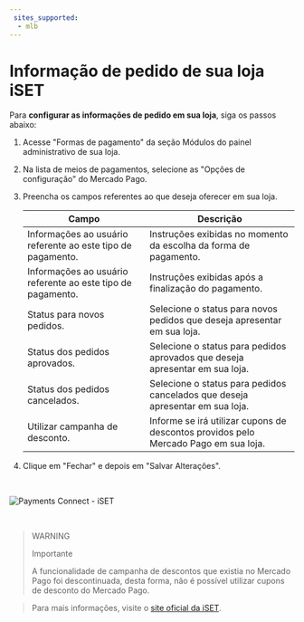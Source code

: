 ```yaml
---
 sites_supported:
  - mlb
---
```


# Informação de pedido de sua loja iSET

Para **configurar as informações de pedido em sua loja**, siga os passos abaixo:

1. Acesse "Formas de pagamento" da seção Módulos do painel administrativo de sua loja.
2. Na lista de meios de pagamentos, selecione as "Opções de configuração" do Mercado Pago.
3. Preencha os campos referentes ao que deseja oferecer em sua loja.

    | Campo | Descrição |
    | --- | --- |
    | Informações ao usuário referente ao este tipo de pagamento. | Instruções exibidas no momento da escolha da forma de pagamento. |
    | Informações ao usuário referente ao este tipo de pagamento. | Instruções exibidas após a finalização do pagamento.|
    | Status para novos pedidos. | Selecione o status para novos pedidos que deseja apresentar em sua loja. |
    | Status dos pedidos aprovados. | Selecione o status para pedidos aprovados que deseja apresentar em sua loja. |
    | Status dos pedidos cancelados. | Selecione o status para pedidos cancelados que deseja apresentar em sua loja. |
    | Utilizar campanha de desconto. | Informe se irá utilizar cupons de descontos providos pelo Mercado Pago em sua loja. |
 
4. Clique em "Fechar" e depois em "Salvar Alterações".
<p>&nbsp;</p>

![Payments Connect - iSET](/images/iset/iset_configuration_informacion_9.gif)
<p>&nbsp;</p>

> WARNING
>
> Importante
>
> A funcionalidade de campanha de descontos que existia no Mercado Pago foi descontinuada, desta forma, não é possível utilizar cupons de desconto do Mercado Pago.

<!-- -->
> Para mais informações, visite o [site oficial da iSET](https://www.iset.com.br/).

